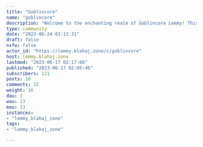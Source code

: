 ```yaml
---
title: "Goblincore" 
name: "goblincore"
description: "Welcome to the enchanting realm of Goblincore Lemmy! This vibrant community is a whimsical gathering place for those who embrace the joyous and offbeat aesthetics of goblincore, infused with the spirit of Lemmy.In this cozy corner of the internet, goblincore enthusiasts come together to celebrate the beauty found in the everyday oddities and treasures of nature and the natural world. Inspired by folklore, fantasy, and a touch of mischief, Goblincore Lemmy embodies a love for all things wild, untamed, and delightfully peculiar.Within this community, you'll find a diverse group of individuals who share a deep appreciation for the charm of gnarled tree roots, moss-covered rocks, peculiar mushrooms, and the hidden wonders of the forest floor. They revel in embracing a simpler, earth-centered existence, finding joy in foraging, gardening, and crafting with repurposed materials.The Goblincore Lemmy community is known for its warm and inclusive atmosphere. Here, members encourage each other's creative endeavors, be it writing poetry, painting fantastical scenes, or sharing DIY projects that transform discarded items into whimsical treasures. Discussions often revolve around sustainable living, folklore and mythology, herbalism, and the joys of exploring the great outdoors.As you explore the community, you'll discover an abundance of visual delights, with members sharing their goblincore-inspired fashion choices, cozy forest dwellings, and enchanting nature photography. It's a place where embracing one's inner goblin is celebrated, and unique styles that incorporate mismatched patterns, earthy tones, and an eclectic mix of accessories are highly revered.The Goblincore Lemmy community is a sanctuary for those seeking respite from the hectic pace of modern life. It offers a resplendent retreat into a world where one can find solace and inspiration in the enchanting quirks of the natural realm. Whether you're a long-time goblincore enthusiast or a curious newcomer, you're sure to find kindred spirits and endless opportunities for whimsical exploration in this delightful corner of the internet. So, come on in, don your favorite goblin attire, and prepare to embark on an enchanting journey through Goblincore Lemmy!"
type: community
date: "2023-06-24 01:13:31"
draft: false
nsfw: false
actor_id: "https://lemmy.blahaj.zone/c/goblincore"
host: lemmy.blahaj.zone
lastmod: "2023-06-17 02:17:06"
published: "2023-06-17 02:05:46"
subscribers: 121
posts: 16
comments: 22
weight: 16
dau: 3
wau: 13
mau: 13
instances:
- "lemmy_blahaj_zone"
tags: 
- "lemmy_blahaj_zone"

---
```

